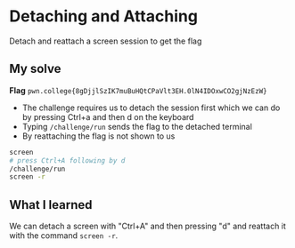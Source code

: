 # Detaching and Attaching

Detach and reattach a screen session to get the flag

## My solve
**Flag** `pwn.college{8gDjjlSzIK7muBuHQtCPaVlt3EH.0lN4IDOxwCO2gjNzEzW}`
- The challenge requires us to detach the session first which we can do by pressing Ctrl+a and then d on the keyboard
- Typing `/challenge/run` sends the flag to the detached terminal
- By reattaching the flag is not shown to us

```bash
screen
# press Ctrl+A following by d
/challenge/run
screen -r
```

## What I learned
We can detach a screen with "Ctrl+A" and then pressing "d" and reattach it with the command `screen -r`. 